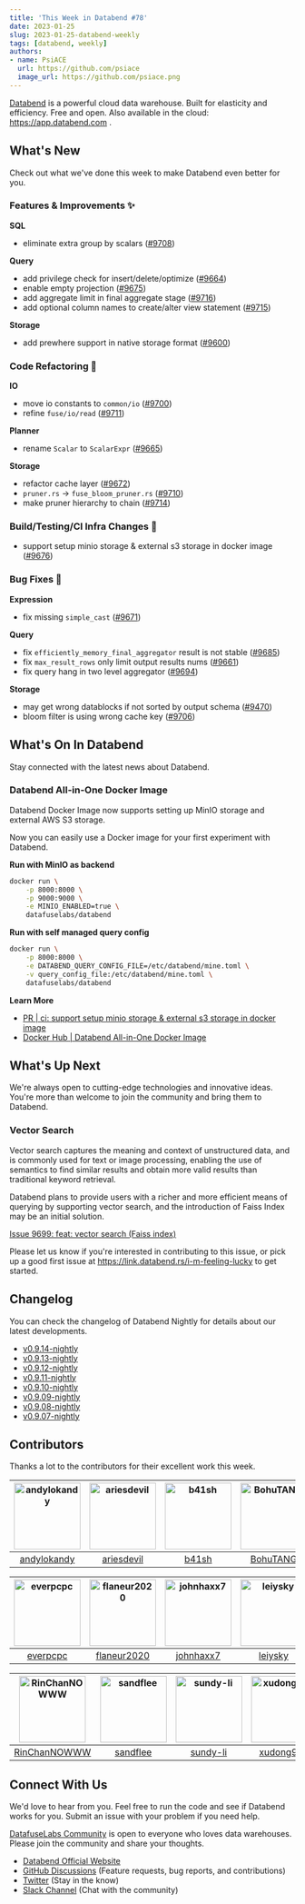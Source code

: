 ```yaml
---
title: 'This Week in Databend #78'
date: 2023-01-25
slug: 2023-01-25-databend-weekly
tags: [databend, weekly]
authors:
- name: PsiACE
  url: https://github.com/psiace
  image_url: https://github.com/psiace.png
---
```


[Databend](https://github.com/datafuselabs/databend) is a powerful cloud data warehouse. Built for elasticity and efficiency. Free and open. Also available in the cloud: <https://app.databend.com> .

## What's New

Check out what we've done this week to make Databend even better for you.

### Features & Improvements :sparkles:

**SQL**

- eliminate extra group by scalars ([#9708](https://github.com/datafuselabs/databend/pull/9708))

**Query**

- add privilege check for insert/delete/optimize ([#9664](https://github.com/datafuselabs/databend/pull/9664))
- enable empty projection ([#9675](https://github.com/datafuselabs/databend/pull/9675))
- add aggregate limit in final aggregate stage ([#9716](https://github.com/datafuselabs/databend/pull/9716))
- add optional column names to create/alter view statement ([#9715](https://github.com/datafuselabs/databend/pull/9715))

**Storage**

- add prewhere support in native storage format ([#9600](https://github.com/datafuselabs/databend/pull/9600))

### Code Refactoring :tada:

**IO**

- move io constants to `common/io` ([#9700](https://github.com/datafuselabs/databend/pull/9700))
- refine `fuse/io/read` ([#9711](https://github.com/datafuselabs/databend/pull/9711))

**Planner**

- rename `Scalar` to `ScalarExpr` ([#9665](https://github.com/datafuselabs/databend/pull/9665))

**Storage**

- refactor cache layer ([#9672](https://github.com/datafuselabs/databend/pull/9672))
- `pruner.rs` -> `fuse_bloom_pruner.rs` ([#9710](https://github.com/datafuselabs/databend/pull/9710))
- make pruner hierarchy to chain ([#9714](https://github.com/datafuselabs/databend/pull/9714))

### Build/Testing/CI Infra Changes :electric_plug:

- support setup minio storage & external s3 storage in docker image ([#9676](https://github.com/datafuselabs/databend/pull/9676))

### Bug Fixes :wrench:

**Expression**

- fix missing `simple_cast` ([#9671](https://github.com/datafuselabs/databend/pull/9671))

**Query**

- fix `efficiently_memory_final_aggregator` result is not stable ([#9685](https://github.com/datafuselabs/databend/pull/9685))
- fix `max_result_rows` only limit output results nums ([#9661](https://github.com/datafuselabs/databend/pull/9661))
- fix query hang in two level aggregator ([#9694](https://github.com/datafuselabs/databend/pull/9694))

**Storage**

- may get wrong datablocks if not sorted by output schema ([#9470](https://github.com/datafuselabs/databend/pull/9470))
- bloom filter is using wrong cache key ([#9706](https://github.com/datafuselabs/databend/pull/9706))

## What's On In Databend

Stay connected with the latest news about Databend.

### Databend All-in-One Docker Image

Databend Docker Image now supports setting up MinIO storage and external AWS S3 storage.

Now you can easily use a Docker image for your first experiment with Databend.

**Run with MinIO as backend**

```bash
docker run \
    -p 8000:8000 \
    -p 9000:9000 \
    -e MINIO_ENABLED=true \
    datafuselabs/databend
```

**Run with self managed query config**

```bash
docker run \
    -p 8000:8000 \
    -e DATABEND_QUERY_CONFIG_FILE=/etc/databend/mine.toml \
    -v query_config_file:/etc/databend/mine.toml \
    datafuselabs/databend
```

**Learn More**

- [PR | ci: support setup minio storage & external s3 storage in docker image](https://github.com/datafuselabs/databend/pull/9676)
- [Docker Hub | Databend All-in-One Docker Image](https://hub.docker.com/r/datafuselabs/databend)

## What's Up Next

We're always open to cutting-edge technologies and innovative ideas. You're more than welcome to join the community and bring them to Databend.

### Vector Search

Vector search captures the meaning and context of unstructured data, and is commonly used for text or image processing, enabling the use of semantics to find similar results and obtain more valid results than traditional keyword retrieval.

Databend plans to provide users with a richer and more efficient means of querying by supporting vector search, and the introduction of Faiss Index may be an initial solution.

[Issue 9699: feat: vector search (Faiss index)](https://github.com/datafuselabs/databend/issues/9699)

Please let us know if you're interested in contributing to this issue, or pick up a good first issue at <https://link.databend.rs/i-m-feeling-lucky> to get started.

## Changelog

You can check the changelog of Databend Nightly for details about our latest developments.

- [v0.9.14-nightly](https://github.com/datafuselabs/databend/releases/tag/v0.9.14-nightly)
- [v0.9.13-nightly](https://github.com/datafuselabs/databend/releases/tag/v0.9.13-nightly)
- [v0.9.12-nightly](https://github.com/datafuselabs/databend/releases/tag/v0.9.12-nightly)
- [v0.9.11-nightly](https://github.com/datafuselabs/databend/releases/tag/v0.9.11-nightly)
- [v0.9.10-nightly](https://github.com/datafuselabs/databend/releases/tag/v0.9.10-nightly)
- [v0.9.09-nightly](https://github.com/datafuselabs/databend/releases/tag/v0.9.9-nightly)
- [v0.9.08-nightly](https://github.com/datafuselabs/databend/releases/tag/v0.9.8-nightly)
- [v0.9.07-nightly](https://github.com/datafuselabs/databend/releases/tag/v0.9.7-nightly)

## Contributors

Thanks a lot to the contributors for their excellent work this week.

[<img alt="andylokandy" src="https://avatars.githubusercontent.com/u/9637710?v=4&s=117" width="117" />](https://github.com/andylokandy) |[<img alt="ariesdevil" src="https://avatars.githubusercontent.com/u/7812909?v=4&s=117" width="117" />](https://github.com/ariesdevil) |[<img alt="b41sh" src="https://avatars.githubusercontent.com/u/1070352?v=4&s=117" width="117" />](https://github.com/b41sh) |[<img alt="BohuTANG" src="https://avatars.githubusercontent.com/u/172204?v=4&s=117" width="117" />](https://github.com/BohuTANG) |[<img alt="dantengsky" src="https://avatars.githubusercontent.com/u/22081156?v=4&s=117" width="117" />](https://github.com/dantengsky) |[<img alt="dependabot[bot]" src="https://avatars.githubusercontent.com/in/29110?v=4&s=117" width="117" />](https://github.com/apps/dependabot) |
:---: |:---: |:---: |:---: |:---: |:---: |
[andylokandy](https://github.com/andylokandy) |[ariesdevil](https://github.com/ariesdevil) |[b41sh](https://github.com/b41sh) |[BohuTANG](https://github.com/BohuTANG) |[dantengsky](https://github.com/dantengsky) |[dependabot[bot]](https://github.com/apps/dependabot) |

[<img alt="everpcpc" src="https://avatars.githubusercontent.com/u/1808802?v=4&s=117" width="117" />](https://github.com/everpcpc) |[<img alt="flaneur2020" src="https://avatars.githubusercontent.com/u/129800?v=4&s=117" width="117" />](https://github.com/flaneur2020) |[<img alt="johnhaxx7" src="https://avatars.githubusercontent.com/u/12479235?v=4&s=117" width="117" />](https://github.com/johnhaxx7) |[<img alt="leiysky" src="https://avatars.githubusercontent.com/u/22445410?v=4&s=117" width="117" />](https://github.com/leiysky) |[<img alt="mergify[bot]" src="https://avatars.githubusercontent.com/in/10562?v=4&s=117" width="117" />](https://github.com/apps/mergify) |[<img alt="PsiACE" src="https://avatars.githubusercontent.com/u/36896360?v=4&s=117" width="117" />](https://github.com/PsiACE) |
:---: |:---: |:---: |:---: |:---: |:---: |
[everpcpc](https://github.com/everpcpc) |[flaneur2020](https://github.com/flaneur2020) |[johnhaxx7](https://github.com/johnhaxx7) |[leiysky](https://github.com/leiysky) |[mergify[bot]](https://github.com/apps/mergify) |[PsiACE](https://github.com/PsiACE) |

[<img alt="RinChanNOWWW" src="https://avatars.githubusercontent.com/u/33975039?v=4&s=117" width="117" />](https://github.com/RinChanNOWWW) |[<img alt="sandflee" src="https://avatars.githubusercontent.com/u/5102100?v=4&s=117" width="117" />](https://github.com/sandflee) |[<img alt="sundy-li" src="https://avatars.githubusercontent.com/u/3325189?v=4&s=117" width="117" />](https://github.com/sundy-li) |[<img alt="xudong963" src="https://avatars.githubusercontent.com/u/41979257?v=4&s=117" width="117" />](https://github.com/xudong963) |[<img alt="zhang2014" src="https://avatars.githubusercontent.com/u/8087042?v=4&s=117" width="117" />](https://github.com/zhang2014) |[<img alt="zhyass" src="https://avatars.githubusercontent.com/u/34016424?v=4&s=117" width="117" />](https://github.com/zhyass) |
:---: |:---: |:---: |:---: |:---: |:---: |
[RinChanNOWWW](https://github.com/RinChanNOWWW) |[sandflee](https://github.com/sandflee) |[sundy-li](https://github.com/sundy-li) |[xudong963](https://github.com/xudong963) |[zhang2014](https://github.com/zhang2014) |[zhyass](https://github.com/zhyass) |

## Connect With Us

We'd love to hear from you. Feel free to run the code and see if Databend works for you. Submit an issue with your problem if you need help.

[DatafuseLabs Community](https://github.com/datafuselabs/) is open to everyone who loves data warehouses. Please join the community and share your thoughts.

- [Databend Official Website](https://databend.rs)
- [GitHub Discussions](https://github.com/datafuselabs/databend/discussions) (Feature requests, bug reports, and contributions)
- [Twitter](https://twitter.com/Datafuse_Labs) (Stay in the know)
- [Slack Channel](https://link.databend.rs/join-slack) (Chat with the community)
